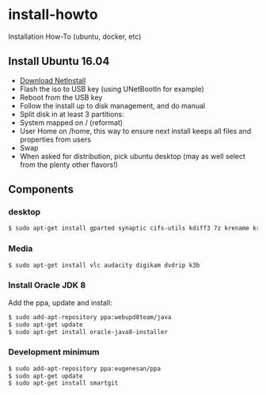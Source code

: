 # install-howto

Installation How-To (ubuntu, docker, etc)

## Install Ubuntu 16.04

* [Download NetInstall](http://archive.ubuntu.com/ubuntu/dists/xenial-updates/main/installer-amd64/current/images/netboot/mini.iso)
* Flash the iso to USB key (using UNetBootIn for example)
* Reboot from the USB key
* Follow the install up to disk management, and do manual
 * Split disk in at least 3 partitions:
  * System mapped on / (reformat)
  * User Home on /home, this way to ensure next install keeps all files and properties from users
  * Swap
 * When asked for distribution, pick ubuntu desktop (may as well select from the plenty other flavors!)

## Components

### desktop

```bash
$ sudo apt-get install gparted synaptic cifs-utils kdiff3 7z krename krusader
```

### Media

```bash
$ sudo apt-get install vlc audacity digikam dvdrip k3b
```

### Install Oracle JDK 8

Add the ppa, update and install:
```bash
$ sudo add-apt-repository ppa:webupd8team/java
$ sudo apt-get update
$ sudo apt-get install oracle-java8-installer
```

### Development minimum

```bash
$ sudo add-apt-repository ppa:eugenesan/ppa
$ sudo apt-get update
$ sudo apt-get install smartgit
```

